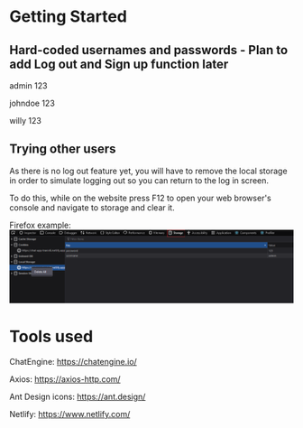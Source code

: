 # Getting Started

## Hard-coded usernames and passwords - Plan to add Log out and Sign up function later
admin
123

johndoe
123

willy
123

## Trying other users

As there is no log out feature yet, you will have to remove the local storage in order to simulate logging out so you can return to the log in screen.

To do this, while on the website press F12 to open your web browser's console and navigate to storage and clear it.

Firefox example:
![Screenshot](Firefoxlocalstorage.png)

# Tools used
ChatEngine: https://chatengine.io/

Axios: https://axios-http.com/

Ant Design icons: https://ant.design/

Netlify: https://www.netlify.com/
